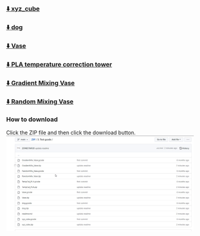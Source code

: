 ### [:arrow_down: xyz_cube](xyz_cube.zip)
### [:arrow_down: dog](dog.zip)
### [:arrow_down: Vase](Vase.zip)
### [:arrow_down: PLA temperature correction tower](TempCal_PLA.zip)
### [:arrow_down: Gradient Mixing Vase](GradientMix_Vase.zip)
### [:arrow_down: Random Mixing Vase](RandomMix_Vase.zip)

### How to download
Click the ZIP file and then click the download button.  
![](download.gif)

